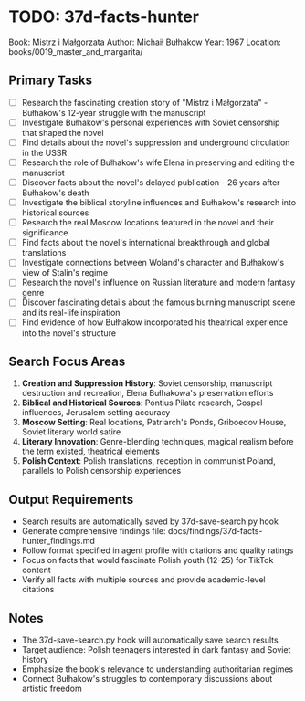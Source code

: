 # TODO: 37d-facts-hunter
Book: Mistrz i Małgorzata
Author: Michaił Bułhakow
Year: 1967
Location: books/0019_master_and_margarita/

## Primary Tasks
- [ ] Research the fascinating creation story of "Mistrz i Małgorzata" - Bułhakow's 12-year struggle with the manuscript
- [ ] Investigate Bułhakow's personal experiences with Soviet censorship that shaped the novel
- [ ] Find details about the novel's suppression and underground circulation in the USSR
- [ ] Research the role of Bułhakow's wife Elena in preserving and editing the manuscript
- [ ] Discover facts about the novel's delayed publication - 26 years after Bułhakow's death
- [ ] Investigate the biblical storyline influences and Bułhakow's research into historical sources
- [ ] Research the real Moscow locations featured in the novel and their significance
- [ ] Find facts about the novel's international breakthrough and global translations
- [ ] Investigate connections between Woland's character and Bułhakow's view of Stalin's regime
- [ ] Research the novel's influence on Russian literature and modern fantasy genre
- [ ] Discover fascinating details about the famous burning manuscript scene and its real-life inspiration
- [ ] Find evidence of how Bułhakow incorporated his theatrical experience into the novel's structure

## Search Focus Areas
1. **Creation and Suppression History**: Soviet censorship, manuscript destruction and recreation, Elena Bułhakowa's preservation efforts
2. **Biblical and Historical Sources**: Pontius Pilate research, Gospel influences, Jerusalem setting accuracy
3. **Moscow Setting**: Real locations, Patriarch's Ponds, Griboedov House, Soviet literary world satire
4. **Literary Innovation**: Genre-blending techniques, magical realism before the term existed, theatrical elements
5. **Polish Context**: Polish translations, reception in communist Poland, parallels to Polish censorship experiences

## Output Requirements
- Search results are automatically saved by 37d-save-search.py hook
- Generate comprehensive findings file: docs/findings/37d-facts-hunter_findings.md
- Follow format specified in agent profile with citations and quality ratings
- Focus on facts that would fascinate Polish youth (12-25) for TikTok content
- Verify all facts with multiple sources and provide academic-level citations

## Notes
- The 37d-save-search.py hook will automatically save search results
- Target audience: Polish teenagers interested in dark fantasy and Soviet history
- Emphasize the book's relevance to understanding authoritarian regimes
- Connect Bułhakow's struggles to contemporary discussions about artistic freedom